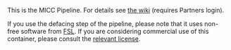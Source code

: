 This is the MICC Pipeline. For details see [the wiki](https://confluence.partners.org/display/MIC/MICC+fMRIPrep+Pipeline) (requires Partners login).

If you use the defacing step of the pipeline, please note that it uses non-free software from [FSL](https://fsl.fmrib.ox.ac.uk). If you are considering commercial use of this container, please consult the [relevant license](https://fsl.fmrib.ox.ac.uk/fsl/fslwiki/Licence).

